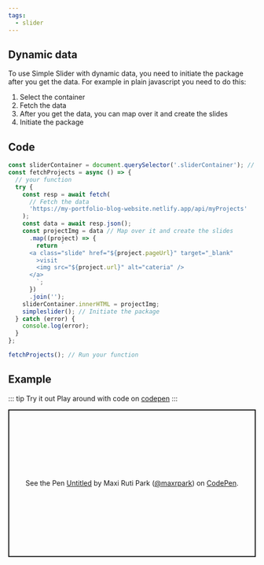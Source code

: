 ```yaml
---
tags:
  - slider
---
```


## Dynamic data

To use Simple Slider with dynamic data, you need to initiate the package after you get the data. For example in plain javascript you need to do this:

1. Select the container
2. Fetch the data
3. After you get the data, you can map over it and create the slides
4. Initiate the package

## Code

```js
const sliderContainer = document.querySelector('.sliderContainer'); // Select the container
const fetchProjects = async () => {
  // your function
  try {
    const resp = await fetch(
      // Fetch the data
      'https://my-portfolio-blog-website.netlify.app/api/myProjects'
    );
    const data = await resp.json();
    const projectImg = data // Map over it and create the slides
      .map((project) => {
        return `
      <a class="slide" href="${project.pageUrl}" target="_blank"
        >visit
        <img src="${project.url}" alt="cateria" />
      </a>
        `;
      })
      .join('');
    sliderContainer.innerHTML = projectImg;
    simpleslider(); // Initiate the package
  } catch (error) {
    console.log(error);
  }
};

fetchProjects(); // Run your function
```

## Example

::: tip Try it out
Play around with code on [codepen](https://codepen.io/maxrpark/pen/popjqxG)
:::

<p class="codepen" data-height="600" data-default-tab="result" data-slug-hash="popjqxG" data-user="maxrpark" style="height: 300px; box-sizing: border-box; display: flex; align-items: center; justify-content: center; border: 2px solid; margin: 1em 0; padding: 1em;">
  <span>See the Pen <a href="https://codepen.io/maxrpark/pen/popjqxG">
  Untitled</a> by Maxi Ruti Park (<a href="https://codepen.io/maxrpark">@maxrpark</a>)
  on <a href="https://codepen.io">CodePen</a>.</span>
</p>
<script async src="https://cpwebassets.codepen.io/assets/embed/ei.js"></script>
